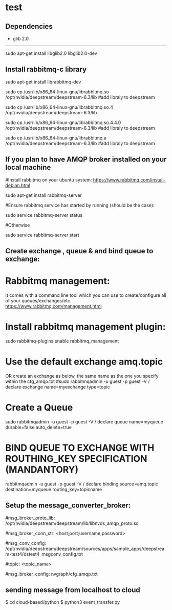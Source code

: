 # test

Dependencies
-------------
* glib 2.0
----------
 sudo apt-get install libglib2.0 libglib2.0-dev
 
Install rabbitmq-c library
--------------------------
 sudo apt-get install librabbitmq-dev
 
 sudo cp /usr/lib/x86_64-linux-gnu/librabbitmq.so /opt/nvidia/deepstream/deepstream-6.3/lib #add libraly to deepstream 
 
 sudo cp /usr/lib/x86_64-linux-gnu/librabbitmq.so.4 /opt/nvidia/deepstream/deepstream-6.3/lib 
 
 sudo cp /usr/lib/x86_64-linux-gnu/librabbitmq.so.4.4.0 /opt/nvidia/deepstream/deepstream-6.3/lib #add libraly to deepstream 
 
 sudo cp /usr/lib/x86_64-linux-gnu/librabbitmq.a /opt/nvidia/deepstream/deepstream-6.3/lib #add libraly to deepstream 
 
If you plan to have AMQP broker installed on your local machine
---------------------------------------------------------------
#Install rabbitmq on your ubuntu system: https://www.rabbitmq.com/install-debian.html

 sudo apt-get install rabbitmq-server

#Ensure rabbitmq service has started by running (should be the case):

 sudo service rabbitmq-server status

#Otherwise

 sudo service rabbitmq-server start
 
Create exchange , queue & and bind queue to exchange:
-----------------------------------------------------

# Rabbitmq management:

It comes with a command line tool which you can use to create/configure all of your queues/exchanges/etc
https://www.rabbitmq.com/management.html

# Install rabbitmq management plugin:

sudo rabbitmq-plugins enable rabbitmq_management

# Use the default exchange amq.topic

OR create an exchange as below, the same name as the one you specify within the cfg_amqp.txt
#sudo rabbitmqadmin -u guest -p guest -V / declare exchange name=myexchange type=topic

# Create a Queue

sudo rabbitmqadmin -u guest -p guest -V / declare queue name=myqueue durable=false auto_delete=true

# BIND QUEUE TO EXCHANGE WITH ROUTHING_KEY SPECIFICATION (MANDANTORY) 
rabbitmqadmin -u guest -p guest -V / declare binding source=amq.topic destination=myqueue routing_key=topicname

Setup the message_converter_broker: 
-----------------------------------

#msg_broker_proto_lib: /opt/nvidia/deepstream/deepstream/lib/libnvds_amqp_proto.so

#msg_broker_conn_str: <host;port;username;password>

#msg_conv_config: /opt/nvidia/deepstream/deepstream/sources/apps/sample_apps/deepstream-test4/dstest4_msgconv_config.txt

#topic: <topic_name>

#msg_broker_config: nvgraph/cfg_amqp.txt

sending message from localhost to cloud
----------------------------------------
$ cd cloud-based/python
$ python3 event_transfer.py 


